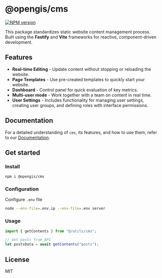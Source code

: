# @opengis/cms

[![NPM version](https://img.shields.io/npm/v/@opengis/cms?style=plain)](https://www.npmjs.com/package/@opengis/cms)

This package standardizes static website content management process. Built using the **Fastify** and **Vite** frameworks for reactive, component-driven development.

## Features

- **Real-time Editing** - Update content without stopping or reloading the website.
- **Page Templates** - Use pre-created templates to quickly start your website.
- **Dashboard** - Control panel for quick evaluation of key metrics.
- **Multi-user mode** - Work together with a team on content in real time.
- **User Settings** - Includes functionality for managing user settings, creating user groups, and defining roles with interface permissions.


## Documentation

For a detailed understanding of `cms`, its features, and how to use them, refer to our [Documentation](https://apidocs.softpro.ua/cms/).

## Get started

### Install

```bash
npm i @opengis/cms
```


### Configuration

Configure `.env` file

```bash
node --env-file=.env.ip --env-file=.env server
```


### Usage

```js
import { getContents } from "@/utils/cms";

// Get posts from API
let postsData = await getContents("posts");
```

## License

MIT
